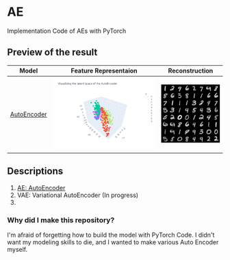 # AE
Implementation Code of AEs with PyTorch

## Preview of the result

| Model | Feature Representaion | Reconstruction |
| :---: | :---: | :---: |
| [AutoEncoder]((./1.%20AutoEncoder.ipynb)) | ![Feature Representation](./images/ae-fig1.png) | ![Reconstruction](./images/ae-fig2.png) |

## Descriptions

1. [AE: AutoEncoder](./1.%20AutoEncoder.ipynb)
2. VAE: Variational AutoEncoder (In progress)
3. 

### Why did I make this repository?

I'm afraid of forgetting how to build the model with PyTorch Code. I didn't want my modeling skills to die, and I wanted to make various Auto Encoder myself.